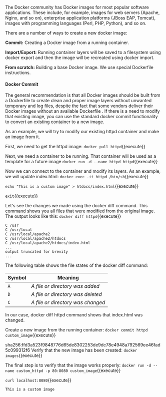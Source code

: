 The Docker community has Docker images for most popular software applications. These include, for example, images for web servers (Apache, Nginx, and so on), enterprise application platforms (JBoss EAP, Tomcat), images with programming languages (Perl, PHP, Python), and so on.

There are a number of ways to create a new docker image:

**Commit:** Creating a Docker image from a running container.

**Import/Export:** Running container layers will be saved to a filesystem using docker export and then the image will be recreated using docker import.

**From scratch:** Building a base Docker image. We use special Dockerfile instructions.


#### Docker Commit
The general recommendation is that all Docker images should be built from a Dockerfile to create clean and proper image layers without unwanted temporary and log files, despite the fact that some vendors deliver their Docker images without an available Dockerfile . If there is a need to modify that existing image, you can use the standard docker commit functionality to convert an existing container to a new image.

As an example, we will try to modify our existing httpd container and make an image from it.

First, we need to get the httpd image:
`docker pull httpd`{{execute}}

Next, we need a container to be running. That container will be used as a template for a future image
`docker run -d --name httpd httpd`{{execute}}

Now we can connect to the container and modify its layers. As an example, we will update index.html:
`docker exec -it httpd /bin/sh`{{execute}}

`echo "This is a custom image" > htdocs/index.html`{{execute}}

`exit`{{execute}}

Let's see the changes we made using the docker diff command. This command shows you all files that were modified from the original image. The output looks like this:
`docker diff httpd`{{execute}}

```
C /usr
C /usr/local
C /usr/local/apache2
C /usr/local/apache2/htdocs
C /usr/local/apache2/htdocs/index.html
...
output truncated for brevity
...
```

The following table shows the file states of the docker diff command:

Symbol | Meaning
--- | ---
`A` | *A file or directory was added*
`D` | *A file or directory was deleted*
`C` | *A file or directory was changed*
 

In our case, docker diff httpd command shows that index.html was changed.

Create a new image from the running container:
`docker commit httpd custom_image`{{execute}}

sha256:ffd3a523f9848776d65de8302253de9dc78e4948a792569ee46fad5c099312f6
Verify that the new image has been created:
`docker images`{{execute}}


The final step is to verify that the image works properly:
`docker run -d --name custom_httpd -p 80:8080 custom_image`{{execute}}

`curl localhost:8080`{{execute}}

```
This is a custom image
```